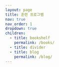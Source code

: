 ```yaml
---
layout: page
title: 훈련 프로그램
nav: true
nav_order: 1
dropdown: true
children:
  - title: bookshelf
    permalink: /books/
  - title: divider
  - title: blog
    permalink: /blog/
---
```

